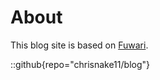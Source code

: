 # About
This blog site is based on [Fuwari](https://github.com/saicaca/fuwari).

::github{repo="chrisnake11/blog"}